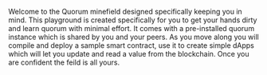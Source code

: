 Welcome to the Quorum minefield designed specifically keeping you in mind.
This playground is created specifically for you to get your hands dirty and learn quorum with minimal effort. It comes with a pre-installed quorum instance which is shared by you and your peers. 
As you move along you will compile and deploy a sample smart contract, use it to create simple dApps which will let you update and read a value from the blockchain. Once you are confident the feild is all yours.

